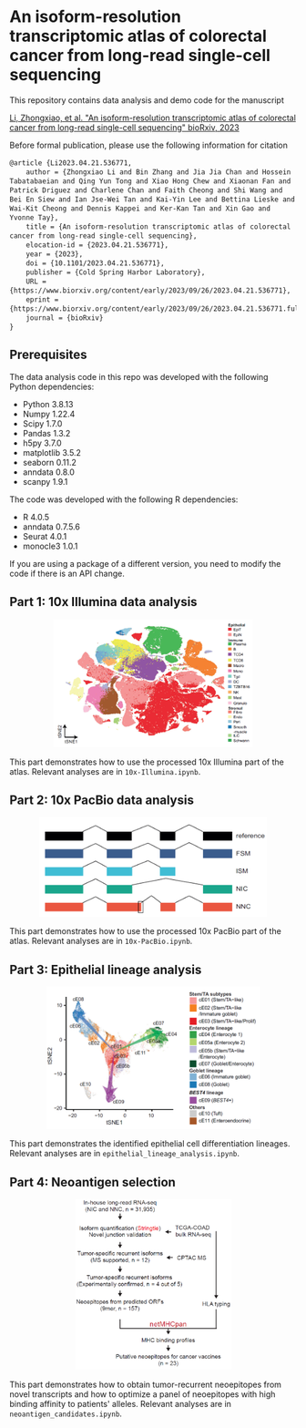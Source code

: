 # An isoform-resolution transcriptomic atlas of colorectal cancer from long-read single-cell sequencing
This repository contains data analysis and demo code for the manuscript 

[Li, Zhongxiao, et al. "An isoform-resolution transcriptomic atlas of colorectal cancer from long-read single-cell sequencing" bioRxiv, 2023](https://www.biorxiv.org/content/10.1101/2023.04.21.536771v3)

Before formal publication, please use the following information for citation
```
@article {Li2023.04.21.536771,
	author = {Zhongxiao Li and Bin Zhang and Jia Jia Chan and Hossein Tabatabaeian and Qing Yun Tong and Xiao Hong Chew and Xiaonan Fan and Patrick Driguez and Charlene Chan and Faith Cheong and Shi Wang and Bei En Siew and Ian Jse-Wei Tan and Kai-Yin Lee and Bettina Lieske and Wai-Kit Cheong and Dennis Kappei and Ker-Kan Tan and Xin Gao and Yvonne Tay},
	title = {An isoform-resolution transcriptomic atlas of colorectal cancer from long-read single-cell sequencing},
	elocation-id = {2023.04.21.536771},
	year = {2023},
	doi = {10.1101/2023.04.21.536771},
	publisher = {Cold Spring Harbor Laboratory},
	URL = {https://www.biorxiv.org/content/early/2023/09/26/2023.04.21.536771},
	eprint = {https://www.biorxiv.org/content/early/2023/09/26/2023.04.21.536771.full.pdf},
	journal = {bioRxiv}
}
```
## Prerequisites
The data analysis code in this repo was developed with the following Python dependencies:
- Python 3.8.13
- Numpy 1.22.4
- Scipy 1.7.0
- Pandas 1.3.2
- h5py 3.7.0
- matplotlib 3.5.2
- seaborn 0.11.2
- anndata 0.8.0
- scanpy 1.9.1

The code was developed with the following R dependencies:
- R 4.0.5
- anndata 0.7.5.6
- Seurat 4.0.1
- monocle3 1.0.1

If you are using a package of a different version, you need to modify the code if there is an API change.
## Part 1: 10x Illumina data analysis
<div align="center">
  <img src="images/10x_Illumina.png" width="350" height="225">
</div>

This part demonstrates how to use the processed 10x Illumina part of the atlas. Relevant analyses are in `10x-Illumina.ipynb`.

## Part 2: 10x PacBio data analysis
<div align="center">
  <img src="images/10x_PacBio.png" width="400" height="175">
</div>

This part demonstrates how to use the processed 10x PacBio part of the atlas. Relevant analyses are in `10x-PacBio.ipynb`.

## Part 3: Epithelial lineage analysis
<div align="center">
  <img src="images/lineage_analysis.png" width="375" height="250">
</div>

This part demonstrates the identified epithelial cell differentiation lineages. Relevant analyses are in `epithelial_lineage_analysis.ipynb`.

## Part 4: Neoantigen selection
<div align="center">
  <img src="images/neoantigen.png" width="275" height="300">
</div>

This part demonstrates how to obtain tumor-recurrent neoepitopes from novel transcripts and how to optimize a panel of neoepitopes with high binding affinity to patients' alleles. Relevant analyses are in `neoantigen_candidates.ipynb`.